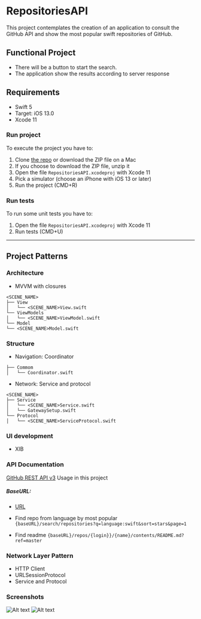 # RepositoriesAPI

This project contemplates the creation of an application to consult the GitHub API and show  the most popular swift repositories of GitHub.

## Functional Project

- There will be a button to start the search.
- The application show the results according to server response

## Requirements
- Swift 5
- Target: iOS 13.0
- Xcode 11

### Run project
To execute the project you have to:

1. Clone [the repo](https://github.com/paraisolorrayne/RepositoriesAPI) or download the ZIP file on a Mac
1. If you choose to download the ZIP file, unzip it
1. Open the file `RepositoriesAPI.xcodeproj` with Xcode 11
1. Pick a simulator (choose an iPhone with iOS 13 or later)
1. Run the project (CMD+R)

### Run tests
To run some unit tests you have to:

1. Open the file `RepositoriesAPI.xcodeproj` with Xcode 11
1. Run tests (CMD+U)

---

## Project Patterns

### Architecture 
- MVVM with closures

```
<SCENE_NAME>
├── View
│   └── <SCENE_NAME>View.swift
└── ViewModels
│   └── <SCENE_NAME>ViewModel.swift
└── Model
└── <SCENE_NAME>Model.swift

```
### Structure
- Navigation: Coordinator

```
├── Commom
│   └── Coordinator.swift

```
- Network: Service and protocol

```
<SCENE_NAME>
├── Service
│   └── <SCENE_NAME>Service.swift
│   └── GatewaySetup.swift
└── Protocol
│   └── <SCENE_NAME>ServiceProtocol.swift

```

### UI development
- XIB

### API Documentation

[GitHub REST API v3](https://developer.github.com/v3) 
Usage in this project
##### BaseURL:
- [URL](https://api.github.com)

- Find repo from language by most popular
`{baseURL}/search/repositories?q=language:swift&sort=stars&page=1`

- Find readme
`{baseURL}/repos/{login}}/{name}/contents/README.md?ref=master`

### Network Layer Pattern
- HTTP Client
- URLSessionProtocol
- Service and Protocol

### Screenshots

![Alt text](/https://github.com/paraisolorrayne/RepositoriesAPI/blob/develop/screenshots/get-started.png "get-started.png")
![Alt text](/https://github.com/paraisolorrayne/RepositoriesAPI/blob/develop/screenshots/repositories.png "get-started.png")
